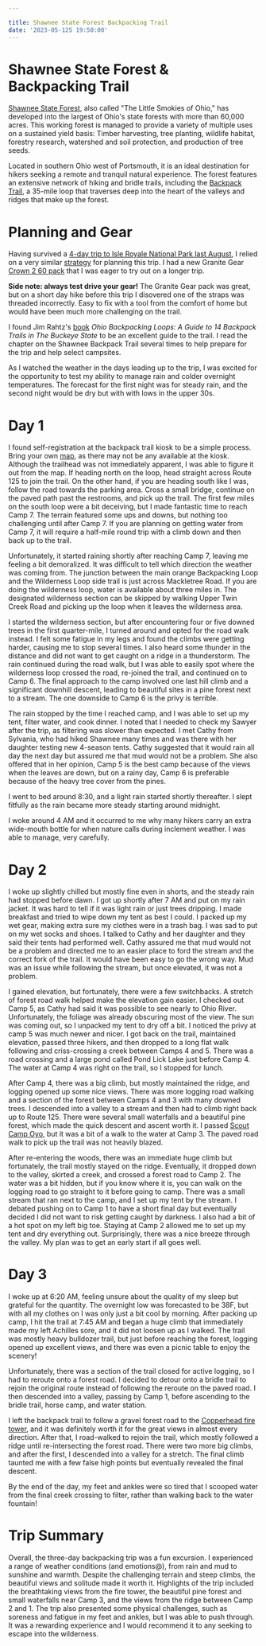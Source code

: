 ```yaml
---

title: Shawnee State Forest Backpacking Trail
date: '2023-05-125 19:50:00'
---
```


# Shawnee State Forest & Backpacking Trail

[Shawnee State Forest](https://ohiodnr.gov/go-and-do/plan-a-visit/find-a-property/shawnee-state-forest), also called "The Little Smokies of Ohio," has developed into the largest of Ohio's state forests with more than 60,000 acres. This working forest is managed to provide a variety of multiple uses on a sustained yield basis: Timber harvesting, tree planting, wildlife habitat, forestry research, watershed and soil protection, and production of tree seeds.

Located in southern Ohio west of Portsmouth, it is an ideal destination for hikers seeking a remote and tranquil natural experience. The forest features an extensive network of hiking and bridle trails, including the [Backpack Trail](https://ohiodnr.gov/static/documents/forestry/maps/shawnee_backpack.pdf), a 35-mile loop that traverses deep into the heart of the valleys and ridges that make up the forest.

# Planning and Gear

Having survived a [4-day trip to Isle Royale National Park last August](https://mattbanderson.com/isle-royale-feldtmann-loop-trail/), I relied on a very similar [strategy](https://mattbanderson.com/isle-royale-trip/#gear) for planning this trip. I had a new Granite Gear [Crown 2 60 pack](https://www.granitegear.com/crown2-60-pack-2744.html) that I was eager to try out on a longer trip. 

**Side note: always test drive your gear!** The Granite Gear pack was great, but on a short day hike before this trip I disovered one of the straps was threaded incorrectly. Easy to fix with a tool from the comfort of home but would have been much more challenging on the trail.

I found Jim Rahtz's [book](https://www.amazon.com/dp/B09PHJWVVW) *Ohio Backpacking Loops: A Guide to 14 Backpack Trails in The Buckeye State* to be an excellent guide to the trail. I read the chapter on the Shawnee Backpack Trail several times to help prepare for the trip and help select campsites.

As I watched the weather in the days leading up to the trip, I was excited for the opportunity to test my ability to manage rain and colder overnight temperatures. The forecast for the first night was for steady rain, and the second night would be dry but with with lows in the upper 30s.

# Day 1

I found self-registration at the backpack trail kiosk to be a simple process. Bring your own [map](https://ohiodnr.gov/static/documents/forestry/maps/shawnee_backpack.pdf), as there may not be any available at the kiosk. Although the trailhead was not immediately apparent, I was able to figure it out from the map. If heading north on the loop, head straight across Route 125 to join the trail. On the other hand, if you are heading south like I was, follow the road towards the parking area. Cross a small bridge, continue on the paved path past the restrooms, and pick up the trail. The first few miles on the south loop were a bit deceiving, but I made fantastic time to reach Camp 7. The terrain featured some ups and downs, but nothing too challenging until after Camp 7. If you are planning on getting water from Camp 7, it will require a half-mile round trip with a climb down and then back up to the trail.

Unfortunately, it started raining shortly after reaching Camp 7, leaving me feeling a bit demoralized. It was difficult to tell which direction the weather was coming from. The junction between the main orange Backpacking Loop and the Wilderness Loop side trail is just across Mackletree Road. If you are doing the wilderness loop, water is available about three miles in. The designated wilderness section can be skipped by walking Upper Twin Creek Road and picking up the loop when it leaves the wilderness area.

I started the wilderness section, but after encountering four or five downed trees in the first quarter-mile, I turned around and opted for the road walk instead. I felt some fatigue in my legs and found the climbs were getting harder, causing me to stop several times. I also heard some thunder in the distance and did not want to get caught on a ridge in a thunderstorm. The rain continued during the road walk, but I was able to easily spot where the wilderness loop crossed the road, re-joined the trail, and continued on to Camp 6. The final approach to the camp involved one last hill climb and a significant downhill descent, leading to beautiful sites in a pine forest next to a stream. The one downside to Camp 6 is the privy is terrible.

The rain stopped by the time I reached camp, and I was able to set up my tent, filter water, and cook dinner. I noted that I needed to check my Sawyer after the trip, as filtering was slower than expected. I met Cathy from Sylvania, who had hiked Shawnee many times and was there with her daughter testing new 4-season tents. Cathy suggested that it would rain all day the next day but assured me that mud would not be a problem. She also offered that in her opinion, Camp 5 is the best camp because of the views when the leaves are down, but on a rainy day, Camp 6 is preferable because of the heavy tree cover from the pines.

I went to bed around 8:30, and a light rain started shortly thereafter. I slept fitfully as the rain became more steady starting around midnight.

I woke around 4 AM and it occurred to me why many hikers carry an extra wide-mouth bottle for when nature calls during inclement weather. I was able to manage, very carefully. 

# Day 2

I woke up slightly chilled but mostly fine even in shorts, and the steady rain had stopped before dawn. I got up shortly after 7 AM and put on my rain jacket. It was hard to tell if it was light rain or just trees dripping. I made breakfast and tried to wipe down my tent as best I could. I packed up my wet gear, making extra sure my clothes were in a trash bag. I was sad to put on my wet socks and shoes. I talked to Cathy and her daughter and they said their tents had performed well. Cathy assured me that mud would not be a problem and directed me to an easier place to ford the stream and the correct fork of the trail. It would have been easy to go the wrong way. Mud was an issue while following the stream, but once elevated, it was not a problem.

I gained elevation, but fortunately, there were a few switchbacks. A stretch of forest road walk helped make the elevation gain easier. I checked out Camp 5, as Cathy had said it was possible to see nearly to Ohio River. Unfortunately, the foliage was already obscuring most of the view. The sun was coming out, so I unpacked my tent to dry off a bit. I noticed the privy at camp 5 was much newer and nicer. I got back on the trail, maintained elevation, passed three hikers, and then dropped to a long flat walk following and criss-crossing a creek between Camps 4 and 5. There was a road crossing and a large pond called Pond Lick Lake just before Camp 4. The water at Camp 4 was right on the trail, so I stopped for lunch.

After Camp 4, there was a big climb, but mostly maintained the ridge, and logging opened up some nice views. There was more logging road walking and a section of the forest between Camps 4 and 3 with many downed trees. I descended into a valley to a stream and then had to climb right back up to Route 125. There were several small waterfalls and a beautiful pine forest, which made the quick descent and ascent worth it. I passed [Scout Camp Oyo](https://skcscouts.org/camps/summercamps/scouts-bsa-resident-camp-camp-oyo/), but it was a bit of a walk to the water at Camp 3. The paved road walk to pick up the trail was not heavily blazed. 

After re-entering the woods, there was an immediate huge climb but fortunately, the trail mostly stayed on the ridge. Eventually, it dropped down to the valley, skirted a creek, and crossed a forest road to Camp 2. The water was a bit hidden, but if you know where it is, you can walk on the logging road to go straight to it before going to camp. There was a small stream that ran next to the camp, and I set up my tent by the stream. I debated pushing on to Camp 1 to have a short final day but eventually decided I did not want to risk getting caught by darkness. I also had a bit of a hot spot on my left big toe. Staying at Camp 2 allowed me to set up my tent and dry everything out. Surprisingly, there was a nice breeze through the valley. My plan was to get an early start if all goes well.

# Day 3

I woke up at 6:20 AM, feeling unsure about the quality of my sleep but grateful for the quantity. The overnight low was forecasted to be 38F, but with all my clothes on I was only just a bit cool by morning. After packing up camp, I hit the trail at 7:45 AM and began a huge climb that immediately made my left Achilles sore, and it did not loosen up as I walked. The trail was mostly heavy bulldozer trail, but just before reaching the forest, logging opened up excellent views, and there was even a picnic table to enjoy the scenery!

Unfortunately, there was a section of the trail closed for active logging, so I had to reroute onto a forest road. I decided to detour onto a bridle trail to rejoin the original route instead of following the reroute on the paved road. I then descended into a valley, passing by Camp 1, before ascending to the bridle trail, horse camp, and water station.

I left the backpack trail to follow a gravel forest road to the [Copperhead fire tower](https://ohiodnr.gov/go-and-do/plan-a-visit/find-a-property/copperhead-fire-tower), and it was definitely worth it for the great views in almost every direction. After that, I road-walked to rejoin the trail, which mostly followed a ridge until re-intersecting the forest road. There were two more big climbs, and after the first, I descended into a valley for a stretch. The final climb taunted me with a few false high points but eventually revealed the final descent.

By the end of the day, my feet and ankles were so tired that I scooped water from the final creek crossing to filter, rather than walking back to the water fountain!

# Trip Summary 

Overall, the three-day backpacking trip was a fun excursion. I experienced a range of weather conditions (and emotions@), from rain and mud to sunshine and warmth. Despite the challenging terrain and steep climbs, the beautiful views and solitude made it worth it. Highlights of the trip included the breathtaking views from the fire tower, the beautiful pine forest and small waterfalls near Camp 3, and the views from the ridge between Camp 2 and 1. The trip also presented some physical challenges, such as soreness and fatigue in my feet and ankles, but I was able to push through. It was a rewarding experience and I would recommend it to any seeking to escape into the wilderness.


